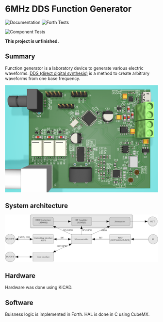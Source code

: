 # 6MHz DDS Function Generator

![Documentation](https://github.com/RobertGawron/DDSFunctionGenerator/workflows/Documentation/badge.svg) ![Forth Tests](https://github.com/RobertGawron/DDSFunctionGenerator/workflows/Forth%20Tests/badge.svg)

![Component Tests](https://github.com/RobertGawron/DDSFunctionGenerator/workflows/Component%20Tests/badge.svg)

**This project is unfinished.**

## Summary

Function generator is a laboratory device to generate various electric waveforms. [DDS (direct digital synthesis)](https://en.wikipedia.org/wiki/Direct_digital_synthesis) is a method to create arbitrary waveforms from one base frequency.

![render of the device](https://raw.githubusercontent.com/RobertGawron/DDSFunctionGenerator/master/Documentation/Pictures/render_28_12_2019.png)

## System architecture

![architecture](https://raw.githubusercontent.com/RobertGawron/DDSFunctionGenerator/master/Documentation/Diagrams/ArchitectureOverview-1.png)

## Hardware

Hardware was done using KiCAD.

## Software

Buisness logic is implemented in Forth. HAL is done in C using CubeMX.
